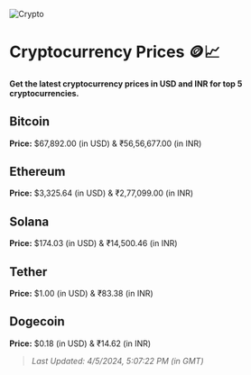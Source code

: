 
![Crypto](https://www.techguide.com.au/wp-content/uploads/2020/11/crypto3.jpeg)

# Cryptocurrency Prices 🪙📈

#### Get the latest cryptocurrency prices in USD and INR for top 5 cryptocurrencies.

## Bitcoin

**Price:** $67,892.00 (in USD) & ₹56,56,677.00 (in INR)

## Ethereum

**Price:** $3,325.64 (in USD) & ₹2,77,099.00 (in INR)

## Solana

**Price:** $174.03 (in USD) & ₹14,500.46 (in INR)

## Tether

**Price:** $1.00 (in USD) & ₹83.38 (in INR)

## Dogecoin

**Price:** $0.18 (in USD) & ₹14.62 (in INR)

> _Last Updated: 4/5/2024, 5:07:22 PM (in GMT)_

